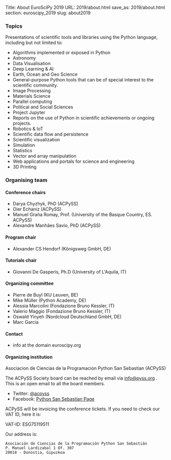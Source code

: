 Title: About EuroSciPy 2019
URL: 2019/about.html
save_as: 2019/about.html
section: euroscipy_2019
slug: about2019

### Topics

Presentations of scientific tools and libraries using the Python language, including but not limited to:

- Algorithms implemented or exposed in Python
- Astronomy
- Data Visualisation
- Deep Learning & AI
- Earth, Ocean and Geo Science
- General-purpose Python tools that can be of special interest to the scientific community.
- Image Processing
- Materials Science
- Parallel computing
- Political and Social Sciences
- Project Jupyter
- Reports on the use of Python in scientific achievements or ongoing projects.
- Robotics & IoT
- Scientific data flow and persistence
- Scientific visualization
- Simulation
- Statistics
- Vector and array manipulation
- Web applications and portals for science and engineering
- 3D Printing

### Organising team

#### Conference chairs

- Darya Chyzhyk, PhD (ACPySS)
- Oier Echaniz (ACPySS)
- Manuel Graña Romay, Prof. (University of the Basque Country, ES. ACPySS)
- Alexandre Manhães Savio, PhD (ACPySS)

#### Program chair

- Alexander CS Hendorf (Königsweg GmbH, DE)

#### Tutorials chair

- Giovanni De Gasperis, Ph.D (University of L'Aquila, IT)

#### Organizing committee

- Pierre de Buyl (KU Leuven, BE)
- Mike Müller (Python Academy, DE)
- Alessia Marcolini (Fondazione Bruno Kessler, IT)
- Valerio Maggio (Fondazione Bruno Kessler, IT)
- Oswald Yinyeh (Nordcloud Deutschland GmbH, DE)
- Marc Garcia

#### Contact

- info at the domain euroscipy.org

#### Organizing institution

Asociacion de Ciencias de la Programacion Python San Sebastian (ACPySS)

The ACPySS Society board can be reached by email via info@pyss.org . This is an open email to all the board members.

- Twitter: [@acpyss](https://twitter.com/acpyss)
- Facebook: [Python San Sebastian Page](https://www.facebook.com/acpyss)

ACPySS will be invoicing the conference tickets. If you need to check our VAT ID, here it is:

VAT-ID: ESG75119511

Our address is:

    Asociación de Ciencias de la Programación Python San Sebastián
    P. Manuel Lardizabal 1 Of. 307
    20018 - Donostia, Gipuzkoa

